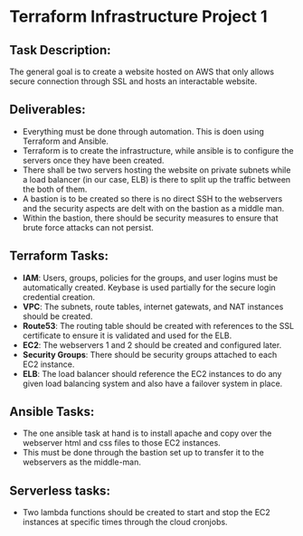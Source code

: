 # Terraform Infrastructure Project 1
## Task Description:  
  The general goal is to create a website hosted on AWS that only allows secure connection through SSL and hosts an interactable website.
## Deliverables:
  - Everything must be done through automation.  This is doen using Terraform and Ansible.
  - Terraform is to create the infrastructure, while ansible is to configure the servers once they have been created.
  - There shall be two servers hosting the website on private subnets while a load balancer (in our case, ELB) is there to split up the traffic between the both of them.
  - A bastion is to be created so there is no direct SSH to the webservers and the security aspects are delt with on the bastion as a middle man.
  - Within the bastion, there should be security measures to ensure that brute force attacks can not persist.
## Terraform Tasks:
  - **IAM**: Users, groups, policies for the groups, and user logins must be automatically created.  Keybase is used partially for the secure login credential creation.
  - **VPC**: The subnets, route tables, internet gatewats, and NAT instances should be created.
  - **Route53**: The routing table should be created with references to the SSL certificate to ensure it is validated and used for the ELB.
  - **EC2**: The webservers 1 and 2 should be created and configured later.
  - **Security Groups**: There should be security groups attached to each EC2 instance.
  - **ELB**: The load balancer should reference the EC2 instances to do any given load balancing system and also have a failover system in place.
## Ansible Tasks:
  - The one ansible task at hand is to install apache and copy over the webserver html and css files to those EC2 instances.
  - This must be done through the bastion set up to transfer it to the webservers as the middle-man.
  
## Serverless tasks:
  - Two lambda functions should be created to start and stop the EC2 instances at specific times through the cloud cronjobs.
